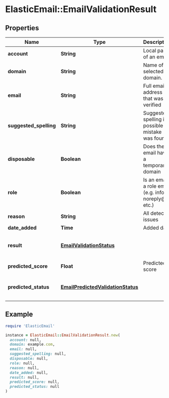 # ElasticEmail::EmailValidationResult

## Properties

| Name | Type | Description | Notes |
| ---- | ---- | ----------- | ----- |
| **account** | **String** | Local part of an email | [optional] |
| **domain** | **String** | Name of selected domain. | [optional] |
| **email** | **String** | Full email address that was verified | [optional] |
| **suggested_spelling** | **String** | Suggested spelling if a possible mistake was found | [optional] |
| **disposable** | **Boolean** | Does the email have a temporary domain | [optional] |
| **role** | **Boolean** | Is an email a role email (e.g. info@, noreply@ etc.) | [optional] |
| **reason** | **String** | All detected issues | [optional] |
| **date_added** | **Time** | Added date | [optional] |
| **result** | [**EmailValidationStatus**](EmailValidationStatus.md) |  | [optional][default to &#39;None&#39;] |
| **predicted_score** | **Float** | Predicted score | [optional] |
| **predicted_status** | [**EmailPredictedValidationStatus**](EmailPredictedValidationStatus.md) |  | [optional][default to &#39;None&#39;] |

## Example

```ruby
require 'ElasticEmail'

instance = ElasticEmail::EmailValidationResult.new(
  account: null,
  domain: example.com,
  email: null,
  suggested_spelling: null,
  disposable: null,
  role: null,
  reason: null,
  date_added: null,
  result: null,
  predicted_score: null,
  predicted_status: null
)
```

